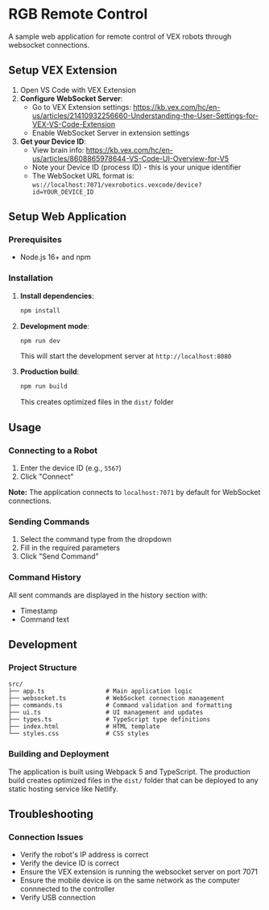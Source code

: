 # RGB Remote Control

A sample web application for remote control of VEX robots through websocket connections.

## Setup VEX Extension
1. Open VS Code with VEX Extension
2. **Configure WebSocket Server**:
   - Go to VEX Extension settings: https://kb.vex.com/hc/en-us/articles/21410932256660-Understanding-the-User-Settings-for-VEX-VS-Code-Extension
   - Enable WebSocket Server in extension settings
3. **Get your Device ID**:
   - View brain info: https://kb.vex.com/hc/en-us/articles/8608865978644-VS-Code-UI-Overview-for-V5
   - Note your Device ID (process ID) - this is your unique identifier
   - The WebSocket URL format is: `ws://localhost:7071/vexrobotics.vexcode/device?id=YOUR_DEVICE_ID`


## Setup Web Application

### Prerequisites
- Node.js 16+ and npm

### Installation

1. **Install dependencies**:
   ```bash
   npm install
   ```

2. **Development mode**:
   ```bash
   npm run dev
   ```
   This will start the development server at `http://localhost:8080`

3. **Production build**:
   ```bash
   npm run build
   ```
   This creates optimized files in the `dist/` folder

## Usage

### Connecting to a Robot

1. Enter the device ID (e.g., `5567`)
2. Click "Connect"

**Note:** The application connects to `localhost:7071` by default for WebSocket connections.

### Sending Commands

1. Select the command type from the dropdown
2. Fill in the required parameters
3. Click "Send Command"

### Command History

All sent commands are displayed in the history section with:
- Timestamp
- Command text

## Development

### Project Structure
```
src/
├── app.ts                 # Main application logic
├── websocket.ts           # WebSocket connection management
├── commands.ts            # Command validation and formatting
├── ui.ts                  # UI management and updates
├── types.ts               # TypeScript type definitions
├── index.html             # HTML template
└── styles.css             # CSS styles
```

### Building and Deployment

The application is built using Webpack 5 and TypeScript. The production build creates optimized files in the `dist/` folder that can be deployed to any static hosting service like Netlify.

## Troubleshooting

### Connection Issues
- Verify the robot's IP address is correct
- Verify the device ID is correct
- Ensure the VEX extension is running the websocket server on port 7071
- Ensure the mobile device is on the same network as the computer connnected to the controller
- Verify USB connection


